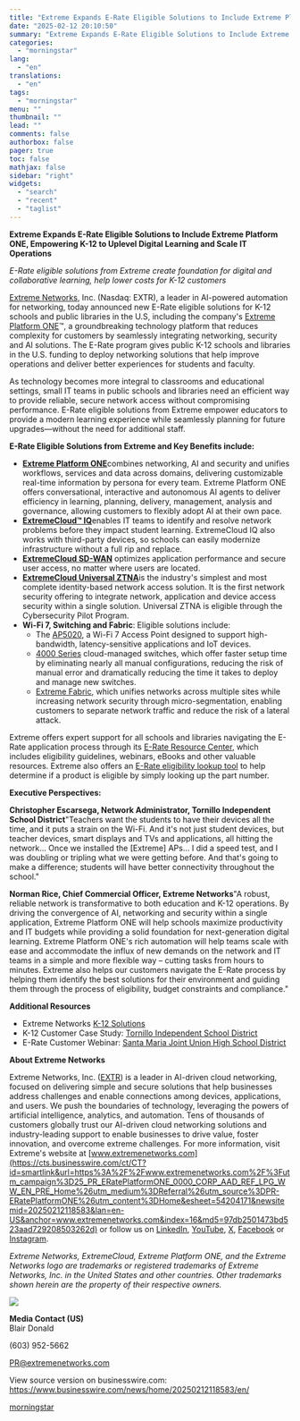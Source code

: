 ```yaml
---
title: "Extreme Expands E-Rate Eligible Solutions to Include Extreme Platform ONE, Empowering K-12 to Uplevel Digital Learning and Scale IT Operations"
date: "2025-02-12 20:10:50"
summary: "Extreme Expands E-Rate Eligible Solutions to Include Extreme Platform ONE, Empowering K-12 to Uplevel Digital Learning and Scale IT Operations E-Rate eligible solutions from Extreme create foundation for digital and collaborative learning, help lower costs for K-12 customers Extreme Networks, Inc. (Nasdaq: EXTR), a leader in AI-powered automation for networking,..."
categories:
  - "morningstar"
lang:
  - "en"
translations:
  - "en"
tags:
  - "morningstar"
menu: ""
thumbnail: ""
lead: ""
comments: false
authorbox: false
pager: true
toc: false
mathjax: false
sidebar: "right"
widgets:
  - "search"
  - "recent"
  - "taglist"
---
```


**Extreme Expands E-Rate Eligible Solutions to Include Extreme Platform ONE, Empowering K-12 to Uplevel Digital Learning and Scale IT Operations**

*E-Rate eligible solutions from Extreme create foundation for digital and collaborative learning, help lower costs for K-12 customers*

[Extreme Networks](https://cts.businesswire.com/ct/CT?id=smartlink&url=https%3A%2F%2Fwww.extremenetworks.com%2F%3Futm_campaign%3D25_PR_ERatePlatformONE_0000_CORP_AAD_REF_LPG_WW_EN_PRE_Home%26utm_medium%3DReferral%26utm_source%3DPR-ERatePlatformONE%26utm_content%3DHome&esheet=54204171&newsitemid=20250212118583&lan=en-US&anchor=Extreme+Networks&index=1&md5=68bc323736cd5679538a9e3351f1442c), Inc. (Nasdaq: EXTR), a leader in AI-powered automation for networking, today announced new E-Rate eligible solutions for K-12 schools and public libraries in the U.S, including the company's [Extreme Platform ONE](https://cts.businesswire.com/ct/CT?id=smartlink&url=https%3A%2F%2Fwww.extremenetworks.com%2Fplatform-one%3Futm_campaign%3D25_PR_ERatePlatformONE_0000_CORP_AAD_REF_LPG_WW_EN_PRE_PlatformONE%26utm_medium%3DReferral%26utm_source%3DPR-ERatePlatformONE%26utm_content%3DPlatformONE&esheet=54204171&newsitemid=20250212118583&lan=en-US&anchor=Extreme+Platform+ONE&index=2&md5=df9687e3a44941d8ea2dda1919a98e00)™, a groundbreaking technology platform that reduces complexity for customers by seamlessly integrating networking, security and AI solutions. The E-Rate program gives public K-12 schools and libraries in the U.S. funding to deploy networking solutions that help improve operations and deliver better experiences for students and faculty.

As technology becomes more integral to classrooms and educational settings, small IT teams in public schools and libraries need an efficient way to provide reliable, secure network access without compromising performance. E-Rate eligible solutions from Extreme empower educators to provide a modern learning experience while seamlessly planning for future upgrades—without the need for additional staff.

**E-Rate Eligible Solutions from Extreme and Key Benefits include:**

* [**Extreme Platform ONE**](https://cts.businesswire.com/ct/CT?id=smartlink&url=https%3A%2F%2Fwww.extremenetworks.com%2Fplatform-one%3Futm_campaign%3D25_PR_ERatePlatformONE_0000_CORP_AAD_REF_LPG_WW_EN_PRE_PlatformONE%26utm_medium%3DReferral%26utm_source%3DPR-ERatePlatformONE%26utm_content%3DPlatformONE&esheet=54204171&newsitemid=20250212118583&lan=en-US&anchor=Extreme+Platform+ONE&index=3&md5=24485a4ef9e9fb63a26b332e713a3a52)combines networking, AI and security and unifies workflows, services and data across domains, delivering customizable real-time information by persona for every team. Extreme Platform ONE offers conversational, interactive and autonomous AI agents to deliver efficiency in learning, planning, delivery, management, analysis and governance, allowing customers to flexibly adopt AI at their own pace.
* [**ExtremeCloud™ IQ**](https://cts.businesswire.com/ct/CT?id=smartlink&url=https%3A%2F%2Fwww.extremenetworks.com%2Fproducts%2Fcloud-based-management%2Fextremecloud-iq%3Futm_campaign%3D25_PR_ERatePlatformONE_0000_CORP_AAD_REF_LPG_WW_EN_PRE_XIQ%26utm_medium%3DReferral%26utm_source%3DPR-ERatePlatformONE%26utm_content%3DXIQ&esheet=54204171&newsitemid=20250212118583&lan=en-US&anchor=ExtremeCloud%26%238482%3B+IQ&index=4&md5=e2b2ce3c729dab5586c283b1b4d804ab)enables IT teams to identify and resolve network problems before they impact student learning. ExtremeCloud IQ also works with third-party devices, so schools can easily modernize infrastructure without a full rip and replace.
* [**ExtremeCloud SD-WAN**](https://cts.businesswire.com/ct/CT?id=smartlink&url=https%3A%2F%2Fwww.extremenetworks.com%2Fproducts%2Fsd-wan%2Fextreme-sd-wan%2Fextremecloud-sd-wan%3Futm_campaign%3D25_PR_ERatePlatformONE_0000_CORP_AAD_REF_LPG_WW_EN_PRE_SDWAN%26utm_medium%3DReferral%26utm_source%3DPR-ERatePlatformONE%26utm_content%3DSDWAN&esheet=54204171&newsitemid=20250212118583&lan=en-US&anchor=ExtremeCloud+SD-WAN&index=5&md5=d745cdc1816b4d7bc3e6d92fab03ae17) optimizes application performance and secure user access, no matter where users are located.
* [**ExtremeCloud Universal ZTNA**](https://cts.businesswire.com/ct/CT?id=smartlink&url=https%3A%2F%2Fwww.extremenetworks.com%2Fsolutions%2Fsecurity%2Fztna%3Futm_campaign%3D25_PR_ERatePlatformONE_0000_CORP_AAD_REF_LPG_WW_EN_PRE_UZTNA-LP%26utm_medium%3DReferral%26utm_source%3DPR-ERatePlatformONE%26utm_content%3DUZTNA-LP&esheet=54204171&newsitemid=20250212118583&lan=en-US&anchor=ExtremeCloud+Universal+ZTNA&index=6&md5=49f07b7f694a20ec169db2c7bc186e75)is the industry's simplest and most complete identity-based network access solution. It is the first network security offering to integrate network, application and device access security within a single solution. Universal ZTNA is eligible through the Cybersecurity Pilot Program.
* **Wi-Fi 7, Switching and Fabric**: Eligible solutions include:
  + The [AP5020](https://cts.businesswire.com/ct/CT?id=smartlink&url=https%3A%2F%2Fwww.extremenetworks.com%2Fproducts%2Fwi-fi-access-points%2Funiversal-aps-indoor%2Fap5020%3Futm_campaign%3D25_PR_ERatePlatformONE_0000_CORP_AAD_REF_LPG_WW_EN_PRE_AP5020%26utm_medium%3DReferral%26utm_source%3DPR-ERatePlatformONE%26utm_content%3DAP5020&esheet=54204171&newsitemid=20250212118583&lan=en-US&anchor=AP5020&index=7&md5=de439d4b1fe059defd80bd01b1ce9cc3), a Wi-Fi 7 Access Point designed to support high-bandwidth, latency-sensitive applications and IoT devices.
  + [4000 Series](https://cts.businesswire.com/ct/CT?id=smartlink&url=https%3A%2F%2Fwww.extremenetworks.com%2Fproducts%2Fswitches%2Funiversal-switches%2F4000-series%3Futm_campaign%3D25_PR_ERatePlatformONE_0000_CORP_AAD_REF_LPG_WW_EN_PRE_4000-Series%26utm_medium%3DReferral%26utm_source%3DPR-ERatePlatformONE%26utm_content%3D4000-Series&esheet=54204171&newsitemid=20250212118583&lan=en-US&anchor=4000+Series&index=8&md5=42a52258002ddcc5636d0db9c4ddeca6) cloud-managed switches, which offer faster setup time by eliminating nearly all manual configurations, reducing the risk of manual error and dramatically reducing the time it takes to deploy and manage new switches.
  + [Extreme Fabric](https://cts.businesswire.com/ct/CT?id=smartlink&url=https%3A%2F%2Fwww.extremenetworks.com%2Fsolutions%2Fnetwork-fabric%3Futm_campaign%3D25_PR_ERatePlatformONE_0000_CORP_AAD_REF_LPG_WW_EN_PRE_ExtremeFabric%26utm_medium%3DReferral%26utm_source%3DPR-ERatePlatformONE%26utm_content%3DExtremeFabric&esheet=54204171&newsitemid=20250212118583&lan=en-US&anchor=Extreme+Fabric&index=9&md5=9b7e4f376878259d3a4473c003d1e408), which unifies networks across multiple sites while increasing network security through micro-segmentation, enabling customers to separate network traffic and reduce the risk of a lateral attack.

Extreme offers expert support for all schools and libraries navigating the E-Rate application process through its [E-Rate Resource Center](https://cts.businesswire.com/ct/CT?id=smartlink&url=https%3A%2F%2Fwww.extremenetworks.com%2Fsolutions%2Fprimary-and-secondary-education%2Ferate%3Futm_campaign%3D25_PR_ERatePlatformONE_0000_CORP_AAD_REF_LPG_WW_EN_PRE_ERate-Resources%26utm_medium%3DReferral%26utm_source%3DPR-ERatePlatformONE%26utm_content%3DERate-Resources&esheet=54204171&newsitemid=20250212118583&lan=en-US&anchor=E-Rate+Resource+Center&index=10&md5=fa4b52509d0507ba887da8f20425936d), which includes eligibility guidelines, webinars, eBooks and other valuable resources. Extreme also offers an [E-Rate eligibility lookup tool](https://cts.businesswire.com/ct/CT?id=smartlink&url=https%3A%2F%2Fwww.extremenetworks.com%2Fsolutions%2Fprimary-and-secondary-education%2Ferate%2Ferate-product-eligibility%3Futm_campaign%3D25_PR_ERatePlatformONE_0000_CORP_AAD_REF_LPG_WW_EN_PRE_ERate-Eligibility-Tool%26utm_medium%3DReferral%26utm_source%3DPR-ERatePlatformONE%26utm_content%3DERate-Eligibility-Tool&esheet=54204171&newsitemid=20250212118583&lan=en-US&anchor=E-Rate+eligibility+lookup+tool&index=11&md5=53a62d352a9553af6375ef612d71f670) to help determine if a product is eligible by simply looking up the part number.

**Executive Perspectives:**

**Christopher Escarsega, Network Administrator, Tornillo Independent School District**"Teachers want the students to have their devices all the time, and it puts a strain on the Wi-Fi. And it's not just student devices, but teacher devices, smart displays and TVs and applications, all hitting the network... Once we installed the [Extreme] APs... I did a speed test, and I was doubling or tripling what we were getting before. And that's going to make a difference; students will have better connectivity throughout the school."

**Norman Rice, Chief Commercial Officer, Extreme Networks**"A robust, reliable network is transformative to both education and K-12 operations. By driving the convergence of AI, networking and security within a single application, Extreme Platform ONE will help schools maximize productivity and IT budgets while providing a solid foundation for next-generation digital learning. Extreme Platform ONE's rich automation will help teams scale with ease and accommodate the influx of new demands on the network and IT teams in a simple and more flexible way – cutting tasks from hours to minutes. Extreme also helps our customers navigate the E-Rate process by helping them identify the best solutions for their environment and guiding them through the process of eligibility, budget constraints and compliance."

**Additional Resources**

* Extreme Networks [K-12 Solutions](https://cts.businesswire.com/ct/CT?id=smartlink&url=https%3A%2F%2Fwww.extremenetworks.com%2Fsolutions%2Fprimary-and-secondary-education%3Futm_campaign%3D25_PR_ERatePlatformONE_0000_CORP_AAD_REF_LPG_WW_EN_PRE_K12-Solutions%26utm_medium%3DReferral%26utm_source%3DPR-ERatePlatformONE%26utm_content%3DK12-Solutions&esheet=54204171&newsitemid=20250212118583&lan=en-US&anchor=K-12+Solutions&index=12&md5=b1086a0de7f98c8cf0cd571dc9fc076f)
* K-12 Customer Case Study: [Tornillo Independent School District](https://cts.businesswire.com/ct/CT?id=smartlink&url=https%3A%2F%2Fwww.extremenetworks.com%2Fresources%2Fcase-study%2Ftornillo-independent-school-district%3Futm_campaign%3D25_PR_ERatePlatformONE_0000_CORP_AAD_REF_CSY_WW_EN_PRE_Tornillo-ISD-CS%26utm_medium%3DReferral%26utm_source%3DPR-ERatePlatformONE%26utm_content%3DTornillo-ISD-CS&esheet=54204171&newsitemid=20250212118583&lan=en-US&anchor=Tornillo+Independent+School+District&index=13&md5=fd390b4ef96955cd06194785fb392d08)
* E-Rate Customer Webinar: [Santa Maria Joint Union High School District](https://cts.businesswire.com/ct/CT?id=smartlink&url=https%3A%2F%2Fwww.extremenetworks.com%2Fresources%2Fwebinar%2Fsanta-maria-joint-union-high-school-district%3Futm_campaign%3D25_PR_ERatePlatformONE_0000_CORP_AAD_REF_CSY_WW_EN_PRE_SantaMaria-JUHSD-Webinar%26utm_medium%3DReferral%26utm_source%3DPR-ERatePlatformONE%26utm_content%3DSantaMaria-JUHSD-Webinar&esheet=54204171&newsitemid=20250212118583&lan=en-US&anchor=Santa+Maria+Joint+Union+High+School+District&index=14&md5=f7db7c6227ccd80495acf25ad5738545)

**About Extreme Networks**

Extreme Networks, Inc. ([EXTR](https://cts.businesswire.com/ct/CT?id=smartlink&url=https%3A%2F%2Ffinance.yahoo.com%2Fquote%2Fextr%2F&esheet=54204171&newsitemid=20250212118583&lan=en-US&anchor=EXTR&index=15&md5=9a15f3480b666a5969e1158b7749c769)) is a leader in AI-driven cloud networking, focused on delivering simple and secure solutions that help businesses address challenges and enable connections among devices, applications, and users. We push the boundaries of technology, leveraging the powers of artificial intelligence, analytics, and automation. Tens of thousands of customers globally trust our AI-driven cloud networking solutions and industry-leading support to enable businesses to drive value, foster innovation, and overcome extreme challenges. For more information, visit Extreme's website at [www.extremenetworks.com](https://cts.businesswire.com/ct/CT?id=smartlink&url=https%3A%2F%2Fwww.extremenetworks.com%2F%3Futm_campaign%3D25_PR_ERatePlatformONE_0000_CORP_AAD_REF_LPG_WW_EN_PRE_Home%26utm_medium%3DReferral%26utm_source%3DPR-ERatePlatformONE%26utm_content%3DHome&esheet=54204171&newsitemid=20250212118583&lan=en-US&anchor=www.extremenetworks.com&index=16&md5=97db2501473bd523aad729208503262d) or follow us on [LinkedIn](https://cts.businesswire.com/ct/CT?id=smartlink&url=https%3A%2F%2Fwww.linkedin.com%2Fcompany%2Fextreme-networks%2F&esheet=54204171&newsitemid=20250212118583&lan=en-US&anchor=LinkedIn&index=17&md5=1dd939d65205883f6a6136f3793fd614), [YouTube](https://cts.businesswire.com/ct/CT?id=smartlink&url=https%3A%2F%2Fwww.youtube.com%2Fchannel%2FUCMtPKoR8ZCx9gdcDTqHj_iA%2Ffeed&esheet=54204171&newsitemid=20250212118583&lan=en-US&anchor=YouTube&index=18&md5=4911a4a3fbeaf22c2d2a2bd5d5817eb7), [X](https://cts.businesswire.com/ct/CT?id=smartlink&url=https%3A%2F%2Ftwitter.com%2Fextremenetworks&esheet=54204171&newsitemid=20250212118583&lan=en-US&anchor=X&index=19&md5=26b3b119cc413e70f9524cd0c3d2b1fb), [Facebook](https://cts.businesswire.com/ct/CT?id=smartlink&url=https%3A%2F%2Fwww.facebook.com%2Fextremenetworks&esheet=54204171&newsitemid=20250212118583&lan=en-US&anchor=Facebook&index=20&md5=ba313b9164d7f456b9a180663efdfc1c) or [Instagram](https://cts.businesswire.com/ct/CT?id=smartlink&url=https%3A%2F%2Fwww.instagram.com%2Fextremenetworks%2F&esheet=54204171&newsitemid=20250212118583&lan=en-US&anchor=Instagram&index=21&md5=1535ff745574d9552a98432ba800a986).

*Extreme Networks, ExtremeCloud, Extreme Platform ONE, and the Extreme Networks logo are trademarks or registered trademarks of Extreme Networks, Inc. in the United States and other countries. Other trademarks shown herein are the property of their respective owners.*

 ![](https://cts.businesswire.com/ct/CT?id=bwnews&sty=20250212118583r1&sid=mstr3&distro=nx&lang=en)

**Media Contact (US)**  
Blair Donald
  
(603) 952-5662
  
[PR@extremenetworks.com](mailto:PR@extremenetworks.com)

View source version on businesswire.com: <https://www.businesswire.com/news/home/20250212118583/en/>

[morningstar](https://www.morningstar.com/news/business-wire/20250212118583/extreme-expands-e-rate-eligible-solutions-to-include-extreme-platform-one-empowering-k-12-to-uplevel-digital-learning-and-scale-it-operations)
